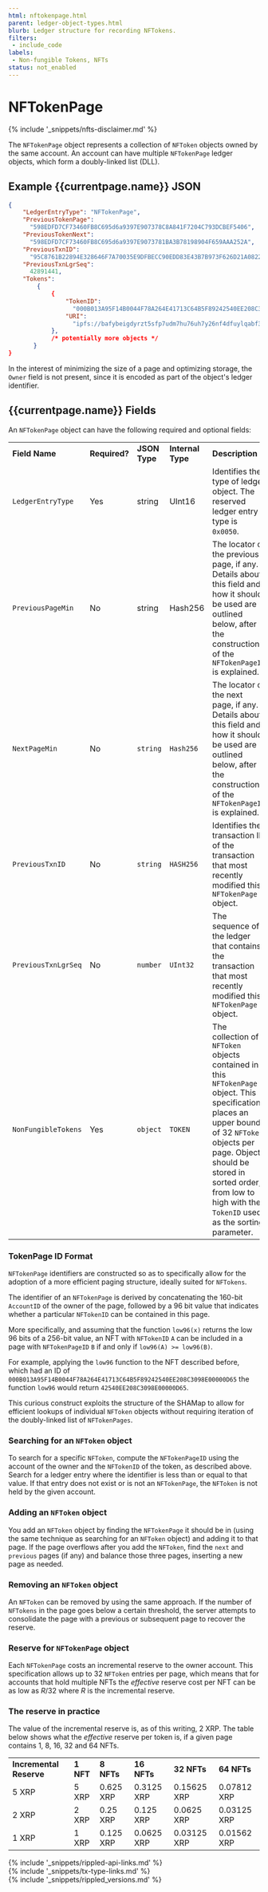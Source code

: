 ```yaml
---
html: nftokenpage.html
parent: ledger-object-types.html
blurb: Ledger structure for recording NFTokens.
filters:
 - include_code
labels:
 - Non-fungible Tokens, NFTs
status: not_enabled
---
```

# NFTokenPage
{% include '_snippets/nfts-disclaimer.md' %}

The `NFTokenPage` object represents a collection of `NFToken` objects owned by the same account. An account can have multiple `NFTokenPage` ledger objects, which form a doubly-linked list (DLL).

## Example {{currentpage.name}} JSON

```json
{
    "LedgerEntryType": "NFTokenPage",
    "PreviousTokenPage":
      "598EDFD7CF73460FB8C695d6a9397E907378C8A841F7204C793DCBEF5406",
    "PreviousTokenNext":
      "598EDFD7CF73460FB8C695d6a9397E9073781BA3B78198904F659AAA252A",
    "PreviousTxnID":
      "95C8761B22894E328646F7A70035E9DFBECC90EDD83E43B7B973F626D21A0822",
    "PreviousTxnLgrSeq":
      42891441,
    "Tokens":
        {
            {
                "TokenID":
                  "000B013A95F14B0044F78A264E41713C64B5F89242540EE208C3098E00000D65",
                "URI":
                  "ipfs://bafybeigdyrzt5sfp7udm7hu76uh7y26nf4dfuylqabf3oclgtqy55fbzdi"
            },
            /* potentially more objects */
       }
}
```



In the interest of minimizing the size of a page and optimizing storage, the `Owner` field is not present, since it is encoded as part of the object's ledger identifier.


## {{currentpage.name}} Fields

An `NFTokenPage` object can have the following required and optional fields:


<table>
  <tr>
   <td><strong>Field Name</strong>
   </td>
   <td><strong>Required?</strong>
   </td>
   <td><strong>JSON Type</strong>
   </td>
   <td><strong>Internal Type</strong>
   </td>
   <td><strong>Description</strong>
   </td>
  </tr>
  <tr>
   <td><code>LedgerEntryType</code>
   </td>
   <td>Yes
   </td>
   <td>string
   </td>
   <td>UInt16
   </td>
   <td>Identifies the type of ledger object. The reserved ledger entry type is <code>0x0050</code>.
   </td>
  </tr>
  <tr>
   <td><code>PreviousPageMin</code>
   </td>
   <td>No
   </td>
   <td>string
   </td>
   <td>Hash256
   </td>
   <td>The locator of the previous page, if any. Details about this field and how it should be used are outlined below, after the construction of the <code>NFTokenPageID</code> is explained.
   </td>
  </tr>
  <tr>
   <td><code>NextPageMin</code>
   </td>
   <td>No
   </td>
   <td><code>string</code>
   </td>
   <td><code>Hash256</code>
   </td>
   <td>The locator of the next page, if any. Details about this field and how it should be used are outlined below, after the construction of the <code>NFTokenPageID</code> is explained.
   </td>
  </tr>
  <tr>
   <td><code>PreviousTxnID</code>
   </td>
   <td>No
   </td>
   <td><code>string</code>
   </td>
   <td><code>HASH256</code>
   </td>
   <td>Identifies the transaction ID of the transaction that most recently modified this <code>NFTokenPage</code> object.
   </td>
  </tr>
  <tr>
   <td><code>PreviousTxnLgrSeq</code>
   </td>
   <td>No
   </td>
   <td><code>number</code>
   </td>
   <td><code>UInt32</code>
   </td>
   <td>The sequence of the ledger that contains the transaction that most recently modified this <code>NFTokenPage</code> object.
   </td>
  </tr>
  <tr>
   <td><code>NonFungibleTokens</code>
   </td>
   <td>Yes
   </td>
   <td><code>object</code>
   </td>
   <td><code>TOKEN</code>
   </td>
   <td>The collection of <code>NFToken</code> objects contained in this <code>NFTokenPage</code> object. This specification places an upper bound of 32 <code>NFToken</code> objects per page. Objects should be stored in sorted order, from low to high with the <code>TokenID</code> used as the sorting parameter.
   </td>
  </tr>
</table>



### TokenPage ID Format

`NFTokenPage` identifiers are constructed so as to specifically allow for the adoption of a more efficient paging structure, ideally suited for `NFTokens`.

The identifier of an `NFTokenPage` is derived by concatenating the 160-bit `AccountID` of the owner of the page, followed by a 96 bit value that indicates whether a particular `NFTokenID` can be contained in this page.

More specifically, and assuming that the function `low96(x)` returns the low 96 bits of a 256-bit value, an NFT with `NFTokenID` `A` can be included in a page with `NFTokenPageID` `B` if and only if `low96(A) >= low96(B)`.

For example, applying the `low96` function to the NFT described before, which had an ID of `000B013A95F14B0044F78A264E41713C64B5F89242540EE208C3098E00000D65` the function `low96` would return `42540EE208C3098E00000D65`.

This curious construct exploits the structure of the SHAMap to allow for efficient lookups of individual `NFToken` objects without requiring iteration of the doubly-linked list of `NFTokenPages`.


### Searching for an `NFToken` object

To search for a specific `NFToken`, compute the `NFTokenPageID` using the account of the owner and the `NFTokenID` of the token, as described above. Search for a ledger entry where the identifier is less than or equal to that value. If that entry does not exist or is not an `NFTokenPage`, the `NFToken` is not held by the given account.


### Adding an `NFToken` object

You add an `NFToken` object by finding the `NFTokenPage` it should be in (using the same technique as searching for an `NFToken` object) and adding it to that page. If the page overflows after you add the `NFToken`, find the `next` and `previous` pages (if any) and balance those three pages, inserting a new page as needed.


### Removing an `NFToken` object

An `NFToken` can be removed by using the same approach. If the number of `NFTokens` in the page goes below a certain threshold, the server attempts to consolidate the page with a previous or subsequent page to recover the reserve.


### Reserve for `NFTokenPage` object

Each `NFTokenPage` costs an incremental reserve to the owner account. This specification allows up to 32 `NFToken` entries per page, which means that for accounts that hold multiple NFTs the _effective_ reserve cost per NFT can be as low as _R_/32 where _R_ is the incremental reserve.


### The reserve in practice

The value of the incremental reserve is, as of this writing, 2 XRP. The table below shows what the _effective_ reserve per token is, if a given page contains 1, 8, 16, 32 and 64 NFTs.


<table>
  <tr>
   <td><strong>Incremental Reserve</strong>
   </td>
   <td><strong>1 NFT</strong>
   </td>
   <td><strong>8 NFTs</strong>
   </td>
   <td><strong>16 NFTs</strong>
   </td>
   <td><strong>32 NFTs</strong>
   </td>
   <td><strong>64 NFTs</strong>
   </td>
  </tr>
  <tr>
   <td>5 XRP
   </td>
   <td>5 XRP
   </td>
   <td>0.625 XRP
   </td>
   <td>0.3125 XRP
   </td>
   <td>0.15625 XRP
   </td>
   <td>0.07812 XRP
   </td>
  </tr>
  <tr>
   <td>2 XRP
   </td>
   <td>2 XRP
   </td>
   <td>0.25 XRP
   </td>
   <td>0.125 XRP
   </td>
   <td>0.0625 XRP
   </td>
   <td>0.03125 XRP
   </td>
  </tr>
  <tr>
   <td>1 XRP
   </td>
   <td>1 XRP
   </td>
   <td>0.125 XRP
   </td>
   <td>0.0625 XRP
   </td>
   <td>0.03125 XRP
   </td>
   <td>0.01562 XRP
   </td>
  </tr>
</table>

<!--{# common link defs #}-->
{% include '_snippets/rippled-api-links.md' %}			
{% include '_snippets/tx-type-links.md' %}			
{% include '_snippets/rippled_versions.md' %}
